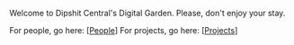 Welcome to Dipshit Central's Digital Garden. Please, don't enjoy your stay.

For people, go here: [[People]]
For projects, go here: [[Projects]]

[//begin]: # "Autogenerated link references for markdown compatibility"
[People]: People/People "People"
[Projects]: Projects/Projects "Projects"
[//end]: # "Autogenerated link references"